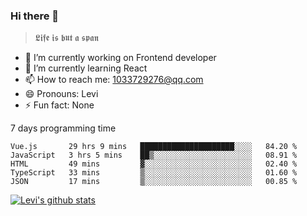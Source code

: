 ### Hi there 👋

> 𝕷𝖎𝖋𝖊 𝖎𝖘 𝖇𝖚𝖙 𝖆 𝖘𝖕𝖆𝖓

- 🔭 I’m currently working on Frontend developer
- 🌱 I’m currently learning React
- 📫 How to reach me: 1033729276@qq.com
- 😄 Pronouns: Levi
- ⚡ Fun fact: None


7 days programming time



<!--START_SECTION:waka-->
```text
Vue.js       29 hrs 9 mins   █████████████████████░░░░   84.20 % 
JavaScript   3 hrs 5 mins    ██▒░░░░░░░░░░░░░░░░░░░░░░   08.91 % 
HTML         49 mins         ▓░░░░░░░░░░░░░░░░░░░░░░░░   02.40 % 
TypeScript   33 mins         ▒░░░░░░░░░░░░░░░░░░░░░░░░   01.60 % 
JSON         17 mins         ▒░░░░░░░░░░░░░░░░░░░░░░░░   00.85 % 
```
<!--END_SECTION:waka-->


[![Levi's github stats](https://github-readme-stats.vercel.app/api?username=chaossssss)](https://github.com/anuraghazra/github-readme-stats)
